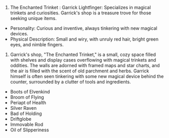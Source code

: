 1. The Enchanted Trinket : Garrick Lightfinger: Specializes in magical trinkets and curiosities. Garrick's shop is a treasure trove for those seeking unique items.

- Personality: Curious and inventive, always tinkering with new magical devices.
- Physical Description: Small and wiry, with unruly red hair, bright green eyes, and nimble fingers.

1. Garrick's shop, "The Enchanted Trinket," is a small, cozy space filled with shelves and display cases overflowing with magical trinkets and oddities. The walls are adorned with framed maps and star charts, and the air is filled with the scent of old parchment and herbs. Garrick himself is often seen tinkering with some new magical device behind the counter, surrounded by a clutter of tools and ingredients.

- Boots of Elvenkind
- Broom of Flying
- Periapt of Health
- Silver Raven
- Bad of Holding
- Driftglobe
- Immovable Rod
- Oil of Slipperiness